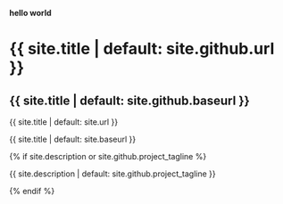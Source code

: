 **hello world**


<h1>{{ site.title | default: site.github.url }}</h1>

<h2>{{ site.title | default: site.github.baseurl }}</h2>
<p>{{ site.title | default: site.url }}</p>
<p>{{ site.title | default: site.baseurl }}</p>

{% if site.description or site.github.project_tagline %}
  <p>{{ site.description | default: site.github.project_tagline }}</p>
{% endif %}

